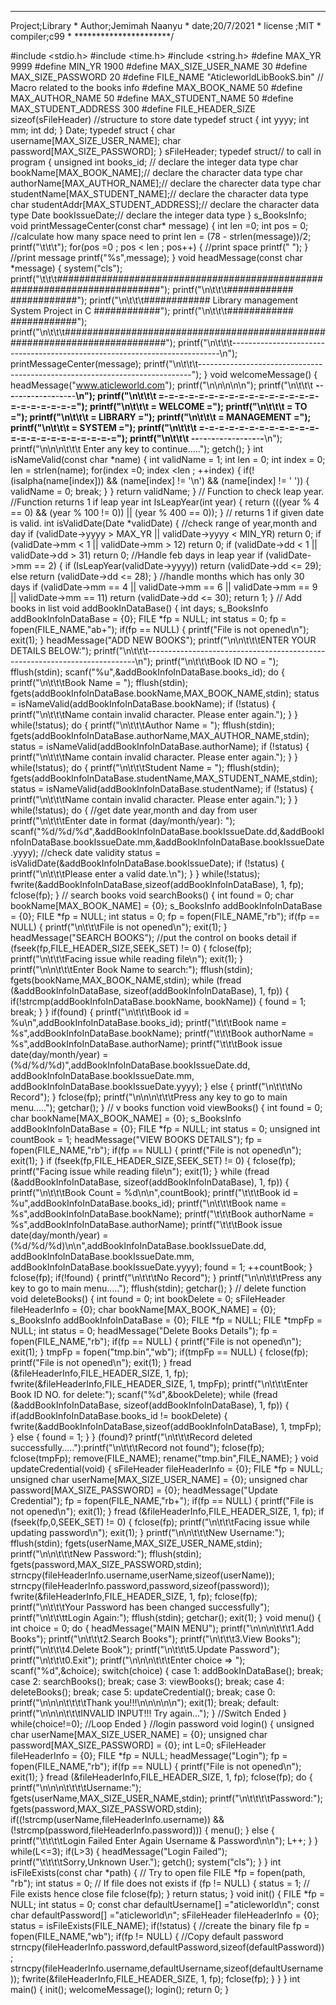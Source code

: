 ***********************
Project;Library       *
Author;Jemimah Naanyu *
date;20/7/2021        *
license ;MIT          *
compiler;c99          *
**********************/

#include <stdio.h>
#include <time.h>
#include <string.h>
#define MAX_YR  9999
#define MIN_YR  1900
#define MAX_SIZE_USER_NAME 30
#define MAX_SIZE_PASSWORD  20
#define FILE_NAME  "AticleworldLibBookS.bin"
// Macro related to the books info
#define MAX_BOOK_NAME   50
#define MAX_AUTHOR_NAME 50
#define MAX_STUDENT_NAME 50
#define MAX_STUDENT_ADDRESS 300
#define FILE_HEADER_SIZE  sizeof(sFileHeader)
//structure to store date
typedef struct
{
    int yyyy;
    int mm;
    int dd;
} Date;
typedef struct
{
    char username[MAX_SIZE_USER_NAME];
    char password[MAX_SIZE_PASSWORD];
} sFileHeader;
typedef struct// to call in program
{
    unsigned int books_id; // declare the integer data type
    char bookName[MAX_BOOK_NAME];// declare the character data type
    char authorName[MAX_AUTHOR_NAME];// declare the charecter data type
    char studentName[MAX_STUDENT_NAME];// declare the character data type
    char studentAddr[MAX_STUDENT_ADDRESS];// declare the character data type
    Date bookIssueDate;// declare the integer data type
} s_BooksInfo;
void printMessageCenter(const char* message)
{
    int len =0;
    int pos = 0;
    //calculate how many space need to print
    len = (78 - strlen(message))/2;
    printf("\t\t\t");
    for(pos =0 ; pos < len ; pos++)
    {
        //print space
        printf(" ");
    }
    //print message
    printf("%s",message);
}
void headMessage(const char *message)
{
    system("cls");
    printf("\t\t\t###########################################################################");
    printf("\n\t\t\t############                                                   ############");
    printf("\n\t\t\t############      Library management System Project in C       ############");
    printf("\n\t\t\t############                                                   ############");
    printf("\n\t\t\t###########################################################################");
    printf("\n\t\t\t---------------------------------------------------------------------------\n");
    printMessageCenter(message);
    printf("\n\t\t\t----------------------------------------------------------------------------");
}
void welcomeMessage()
{
    headMessage("www.aticleworld.com");
    printf("\n\n\n\n\n");
    printf("\n\t\t\t  **-**-**-**-**-**-**-**-**-**-**-**-**-**-**-**-**-**-**\n");
    printf("\n\t\t\t        =-=-=-=-=-=-=-=-=-=-=-=-=-=-=-=-=-=-=-=-=-=-=");
    printf("\n\t\t\t        =                 WELCOME                   =");
    printf("\n\t\t\t        =                   TO                      =");
    printf("\n\t\t\t        =                 LIBRARY                   =");
    printf("\n\t\t\t        =               MANAGEMENT                  =");
    printf("\n\t\t\t        =                 SYSTEM                    =");
    printf("\n\t\t\t        =-=-=-=-=-=-=-=-=-=-=-=-=-=-=-=-=-=-=-=-=-=-=");
    printf("\n\t\t\t  **-**-**-**-**-**-**-**-**-**-**-**-**-**-**-**-**-**-**\n");
    printf("\n\n\n\t\t\t Enter any key to continue.....");
    getch();
}
int isNameValid(const char *name)
{
    int validName = 1;
    int len = 0;
    int index = 0;
    len = strlen(name);
    for(index =0; index <len ; ++index)
    {
        if(!(isalpha(name[index])) && (name[index] != '\n') && (name[index] != ' '))
        {
            validName = 0;
            break;
        }
    }
    return validName;
}
// Function to check leap year.
//Function returns 1 if leap year
int  IsLeapYear(int year)
{
    return (((year % 4 == 0) &&
             (year % 100 != 0)) ||
            (year % 400 == 0));
}
// returns 1 if given date is valid.
int isValidDate(Date *validDate)
{
    //check range of year,month and day
    if (validDate->yyyy > MAX_YR ||
            validDate->yyyy < MIN_YR)
        return 0;
    if (validDate->mm < 1 || validDate->mm > 12)
        return 0;
    if (validDate->dd < 1 || validDate->dd > 31)
        return 0;
    //Handle feb days in leap year
    if (validDate->mm == 2)
    {
        if (IsLeapYear(validDate->yyyy))
            return (validDate->dd <= 29);
        else
            return (validDate->dd <= 28);
    }
    //handle months which has only 30 days
    if (validDate->mm == 4 || validDate->mm == 6 ||
            validDate->mm == 9 || validDate->mm == 11)
        return (validDate->dd <= 30);
    return 1;
}
// Add books in list
void addBookInDataBase()
{
    int days;
    s_BooksInfo addBookInfoInDataBase = {0};
    FILE *fp = NULL;
    int status = 0;
    fp = fopen(FILE_NAME,"ab+");
    if(fp == NULL)
    {
        printf("File is not opened\n");
        exit(1);
    }
    headMessage("ADD NEW BOOKS");
    printf("\n\n\t\t\tENTER YOUR DETAILS BELOW:");
    printf("\n\t\t\t---------------------------------------------------------------------------\n");
    printf("\n\t\t\tBook ID NO  = ");
    fflush(stdin);
    scanf("%u",&addBookInfoInDataBase.books_id);
    do
    {
        printf("\n\t\t\tBook Name  = ");
        fflush(stdin);
        fgets(addBookInfoInDataBase.bookName,MAX_BOOK_NAME,stdin);
        status = isNameValid(addBookInfoInDataBase.bookName);
        if (!status)
        {
            printf("\n\t\t\tName contain invalid character. Please enter again.");
        }
    }
    while(!status);
    do
    {
        printf("\n\t\t\tAuthor Name  = ");
        fflush(stdin);
        fgets(addBookInfoInDataBase.authorName,MAX_AUTHOR_NAME,stdin);
        status = isNameValid(addBookInfoInDataBase.authorName);
        if (!status)
        {
            printf("\n\t\t\tName contain invalid character. Please enter again.");
        }
    }
    while(!status);
    do
    {
        printf("\n\t\t\tStudent Name  = ");
        fflush(stdin);
        fgets(addBookInfoInDataBase.studentName,MAX_STUDENT_NAME,stdin);
        status = isNameValid(addBookInfoInDataBase.studentName);
        if (!status)
        {
            printf("\n\t\t\tName contain invalid character. Please enter again.");
        }
    }
    while(!status);
    do
    {
        //get date year,month and day from user
        printf("\n\t\t\tEnter date in format (day/month/year): ");
        scanf("%d/%d/%d",&addBookInfoInDataBase.bookIssueDate.dd,&addBookInfoInDataBase.bookIssueDate.mm,&addBookInfoInDataBase.bookIssueDate.yyyy);
        //check date validity
        status = isValidDate(&addBookInfoInDataBase.bookIssueDate);
        if (!status)
        {
            printf("\n\t\t\tPlease enter a valid date.\n");
        }
    }
    while(!status);
    fwrite(&addBookInfoInDataBase,sizeof(addBookInfoInDataBase), 1, fp);
    fclose(fp);
}
// search books
void searchBooks()
{
    int found = 0;
    char bookName[MAX_BOOK_NAME] = {0};
    s_BooksInfo addBookInfoInDataBase = {0};
    FILE *fp = NULL;
    int status = 0;
    fp = fopen(FILE_NAME,"rb");
    if(fp == NULL)
    {
        printf("\n\t\t\tFile is not opened\n");
        exit(1);
    }
    headMessage("SEARCH BOOKS");
    //put the control on books detail
    if (fseek(fp,FILE_HEADER_SIZE,SEEK_SET) != 0)
    {
        fclose(fp);
        printf("\n\t\t\tFacing issue while reading file\n");
        exit(1);
    }
    printf("\n\n\t\t\tEnter Book Name to search:");
    fflush(stdin);
    fgets(bookName,MAX_BOOK_NAME,stdin);
    while (fread (&addBookInfoInDataBase, sizeof(addBookInfoInDataBase), 1, fp))
    {
        if(!strcmp(addBookInfoInDataBase.bookName, bookName))
        {
            found = 1;
            break;
        }
    }
    if(found)
    {
        printf("\n\t\t\tBook id = %u\n",addBookInfoInDataBase.books_id);
        printf("\t\t\tBook name = %s",addBookInfoInDataBase.bookName);
        printf("\t\t\tBook authorName = %s",addBookInfoInDataBase.authorName);
        printf("\t\t\tBook issue date(day/month/year) =  (%d/%d/%d)",addBookInfoInDataBase.bookIssueDate.dd,
               addBookInfoInDataBase.bookIssueDate.mm, addBookInfoInDataBase.bookIssueDate.yyyy);
    }
    else
    {
        printf("\n\t\t\tNo Record");
    }
    fclose(fp);
    printf("\n\n\n\t\t\tPress any key to go to main menu.....");
    getchar();
}
// v books function
void viewBooks()
{
    int found = 0;
    char bookName[MAX_BOOK_NAME] = {0};
    s_BooksInfo addBookInfoInDataBase = {0};
    FILE *fp = NULL;
    int status = 0;
    unsigned int countBook = 1;
    headMessage("VIEW BOOKS DETAILS");
    fp = fopen(FILE_NAME,"rb");
    if(fp == NULL)
    {
        printf("File is not opened\n");
        exit(1);
    }
    if (fseek(fp,FILE_HEADER_SIZE,SEEK_SET) != 0)
    {
        fclose(fp);
        printf("Facing issue while reading file\n");
        exit(1);
    }
    while (fread (&addBookInfoInDataBase, sizeof(addBookInfoInDataBase), 1, fp))
    {
        printf("\n\t\t\tBook Count = %d\n\n",countBook);
        printf("\t\t\tBook id = %u",addBookInfoInDataBase.books_id);
        printf("\n\t\t\tBook name = %s",addBookInfoInDataBase.bookName);
        printf("\t\t\tBook authorName = %s",addBookInfoInDataBase.authorName);
        printf("\t\t\tBook issue date(day/month/year) =  (%d/%d/%d)\n\n",addBookInfoInDataBase.bookIssueDate.dd,
               addBookInfoInDataBase.bookIssueDate.mm, addBookInfoInDataBase.bookIssueDate.yyyy);
        found = 1;
        ++countBook;
    }
    fclose(fp);
    if(!found)
    {
        printf("\n\t\t\tNo Record");
    }
    printf("\n\n\t\t\tPress any key to go to main menu.....");
    fflush(stdin);
    getchar();
}
// delete function
void deleteBooks()
{
    int found = 0;
    int bookDelete = 0;
    sFileHeader fileHeaderInfo = {0};
    char bookName[MAX_BOOK_NAME] = {0};
    s_BooksInfo addBookInfoInDataBase = {0};
    FILE *fp = NULL;
    FILE *tmpFp = NULL;
    int status = 0;
    headMessage("Delete Books Details");
    fp = fopen(FILE_NAME,"rb");
    if(fp == NULL)
    {
        printf("File is not opened\n");
        exit(1);
    }
    tmpFp = fopen("tmp.bin","wb");
    if(tmpFp == NULL)
    {
        fclose(fp);
        printf("File is not opened\n");
        exit(1);
    }
    fread (&fileHeaderInfo,FILE_HEADER_SIZE, 1, fp);
    fwrite(&fileHeaderInfo,FILE_HEADER_SIZE, 1, tmpFp);
    printf("\n\t\t\tEnter Book ID NO. for delete:");
    scanf("%d",&bookDelete);
    while (fread (&addBookInfoInDataBase, sizeof(addBookInfoInDataBase), 1, fp))
    {
        if(addBookInfoInDataBase.books_id != bookDelete)
        {
            fwrite(&addBookInfoInDataBase,sizeof(addBookInfoInDataBase), 1, tmpFp);
        }
        else
        {
            found = 1;
        }
    }
    (found)? printf("\n\t\t\tRecord deleted successfully....."):printf("\n\t\t\tRecord not found");
    fclose(fp);
    fclose(tmpFp);
    remove(FILE_NAME);
    rename("tmp.bin",FILE_NAME);
}
void updateCredential(void)
{
    sFileHeader fileHeaderInfo = {0};
    FILE *fp = NULL;
    unsigned char userName[MAX_SIZE_USER_NAME] = {0};
    unsigned char password[MAX_SIZE_PASSWORD] = {0};
    headMessage("Update Credential");
    fp = fopen(FILE_NAME,"rb+");
    if(fp == NULL)
    {
        printf("File is not opened\n");
        exit(1);
    }
    fread (&fileHeaderInfo,FILE_HEADER_SIZE, 1, fp);
    if (fseek(fp,0,SEEK_SET) != 0)
    {
        fclose(fp);
        printf("\n\t\t\tFacing issue while updating password\n");
        exit(1);
    }
    printf("\n\n\t\t\tNew Username:");
    fflush(stdin);
    fgets(userName,MAX_SIZE_USER_NAME,stdin);
    printf("\n\n\t\t\tNew Password:");
    fflush(stdin);
    fgets(password,MAX_SIZE_PASSWORD,stdin);
    strncpy(fileHeaderInfo.username,userName,sizeof(userName));
    strncpy(fileHeaderInfo.password,password,sizeof(password));
    fwrite(&fileHeaderInfo,FILE_HEADER_SIZE, 1, fp);
    fclose(fp);
    printf("\n\t\t\tYour Password has been changed successfully");
    printf("\n\t\t\ttLogin Again:");
    fflush(stdin);
    getchar();
    exit(1);
}
void menu()
{
    int choice = 0;
    do
    {
        headMessage("MAIN MENU");
        printf("\n\n\n\t\t\t1.Add Books");
        printf("\n\t\t\t2.Search Books");
        printf("\n\t\t\t3.View Books");
        printf("\n\t\t\t4.Delete Book");
        printf("\n\t\t\t5.Update Password");
        printf("\n\t\t\t0.Exit");
        printf("\n\n\n\t\t\tEnter choice => ");
        scanf("%d",&choice);
        switch(choice)
        {
        case 1:
            addBookInDataBase();
            break;
        case 2:
            searchBooks();
            break;
        case 3:
            viewBooks();
            break;
        case 4:
            deleteBooks();
            break;
        case 5:
            updateCredential();
            break;
        case 0:
            printf("\n\n\n\t\t\t\tThank you!!!\n\n\n\n\n");
            exit(1);
            break;
        default:
            printf("\n\n\n\t\t\tINVALID INPUT!!! Try again...");
        }                                            //Switch Ended
    }
    while(choice!=0);                                        //Loop Ended
}
//login password
void login()
{
    unsigned char userName[MAX_SIZE_USER_NAME] = {0};
    unsigned char password[MAX_SIZE_PASSWORD] = {0};
    int L=0;
    sFileHeader fileHeaderInfo = {0};
    FILE *fp = NULL;
    headMessage("Login");
    fp = fopen(FILE_NAME,"rb");
    if(fp == NULL)
    {
        printf("File is not opened\n");
        exit(1);
    }
    fread (&fileHeaderInfo,FILE_HEADER_SIZE, 1, fp);
    fclose(fp);
    do
    {
        printf("\n\n\n\t\t\t\tUsername:");
        fgets(userName,MAX_SIZE_USER_NAME,stdin);
        printf("\n\t\t\t\tPassword:");
        fgets(password,MAX_SIZE_PASSWORD,stdin);
        if((!strcmp(userName,fileHeaderInfo.username)) && (!strcmp(password,fileHeaderInfo.password)))
        {
            menu();
        }
        else
        {
            printf("\t\t\t\tLogin Failed Enter Again Username & Password\n\n");
            L++;
        }
    }
    while(L<=3);
    if(L>3)
    {
        headMessage("Login Failed");
        printf("\t\t\t\tSorry,Unknown User.");
        getch();
        system("cls");
    }
}
int isFileExists(const char *path)
{
    // Try to open file
    FILE *fp = fopen(path, "rb");
    int status = 0;
    // If file does not exists
    if (fp != NULL)
    {
        status = 1;
        // File exists hence close file
        fclose(fp);
    }
    return status;
}
void init()
{
    FILE *fp = NULL;
    int status = 0;
    const char defaultUsername[] ="aticleworld\n";
    const char defaultPassword[] ="aticleworld\n";
    sFileHeader fileHeaderInfo = {0};
    status = isFileExists(FILE_NAME);
    if(!status)
    {
        //create the binary file
        fp = fopen(FILE_NAME,"wb");
        if(fp != NULL)
        {
            //Copy default password
            strncpy(fileHeaderInfo.password,defaultPassword,sizeof(defaultPassword));
            strncpy(fileHeaderInfo.username,defaultUsername,sizeof(defaultUsername));
            fwrite(&fileHeaderInfo,FILE_HEADER_SIZE, 1, fp);
            fclose(fp);
     }
    }
}
int main()
{
    init();
    welcomeMessage();
    login();
    return 0;
}
